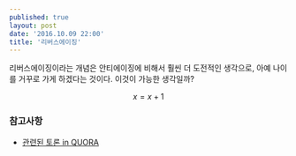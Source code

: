 ```yaml
---
published: true
layout: post
date: '2016.10.09 22:00'
title: '리버스에이징'
---
```

리버스에이징이라는 개념은 안티에이징에 비해서 훨씬 더 도전적인 생각으로, 아예 나이를 거꾸로 가게 하겠다는 것이다. 이것이 가능한 생각일까?

$$x=x+1$$

### 참고사항
* [관련된 토론 in QUORA](https://www.quora.com/Will-it-be-possible-to-reverse-aging-in-the-near-future)

